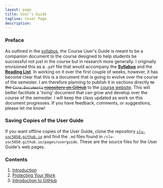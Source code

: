```yaml
---
layout: page
title: User's Guide
tagline: Cover Page
description:
---
```


### Preface
As outlined in the [syllabus](https://github.com/slu-soc5050/Core-Documents/blob/master/syllabus.pdf), the Course User's Guide is meant to be a companion document to the course designed to help students be successful not just in the course but in research more generally. I originally envisioned this as a `.pdf` file that would accompany the [**Syllabus**](https://github.com/slu-soc5050/Core-Documents/blob/master/syllabus.pdf) and the [**Reading List**](https://github.com/slu-soc5050/Core-Documents/blob/master/reading-list.pdf). In working on it over the first couple of weeks, however, it has become clear that this is a document that is going to evolve over the course of the semester. I am therefore planning to publish it in sections directly ~~to the `Core-Documents` [repository on GitHub](https://github.com/slu-soc5050/Core-Documents)~~ to the [course website](http://slu-soc5050.github.io). This will better facilitate a 'living' document that can grow and develop over the course of the semester. I will keep the class updated as work on this document progresses. If you have feedback, comments, or suggestions, please let me know!

### Saving Copies of the User Guide
If you want offline copies of the User Guide, clone the repository [`slu-soc5050.github.io`](https://github.com/slu-soc5050/slu-soc5050.github.io) and find the `.md` files found in `/slu-soc5050.github.io/pages/userguide`. These are the source files for the User Guide's web pages.

### Contents
  1. [Introduction](userguide/introduction.html)
  2. [Protecting Your Work](userguide/protecting-your-work.html)
  3. [Introduction to GitHub](userguide/introduction-to-github.html)
